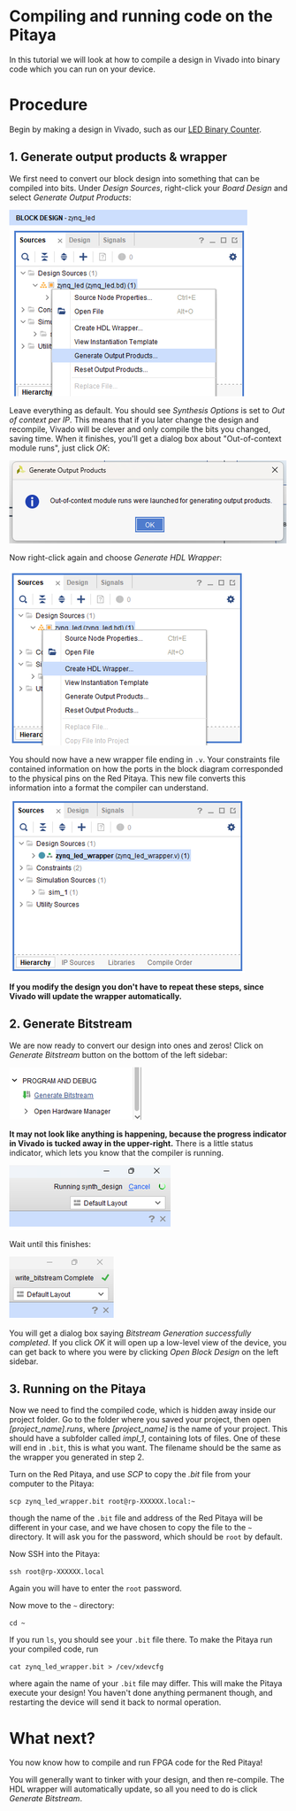 # Compiling and running code on the Pitaya

In this tutorial we will look at how to compile a design in Vivado into binary code which you can run on your device.

# Procedure

Begin by making a design in Vivado, such as our [LED Binary Counter](/Tutorials/PROJ_LEDCounter/README.md).

## 1. Generate output products & wrapper

We first need to convert our block design into something that can be compiled into bits. Under *Design Sources*, right-click your *Board Design* and select *Generate Output Products*:

![Right clicking the design](img_GenerateOutputProducts.png)

Leave everything as default. You should see *Synthesis Options* is set to *Out of context per IP*. This means that if you later change the design and recompile, Vivado will be clever and only compile the bits you changed, saving time. When it finishes, you'll get a dialog box about "Out-of-context module runs", just click *OK*:

![Dialog box saying Out-of-context module runs were launched for generating output products.](img_OOCDialogBox.png)

Now right-click again and choose *Generate HDL Wrapper*:

![Right clicking the design](img_CreateHDLWrapper.png)

You should now have a new wrapper file ending in `.v`. Your constraints file contained information on how the ports in the block diagram corresponded to the physical pins on the Red Pitaya. This new file converts this information into a format the compiler can understand.

![Design source has been replaced by blue file ending in .v](img_DesignWrapper.png)

**If you modify the design you don't have to repeat these steps, since Vivado will update the wrapper automatically.**

## 2. Generate Bitstream

We are now ready to convert our design into ones and zeros! Click on *Generate Bitstream* button on the bottom of the left sidebar:

![Button saying GenerateBitstream](img_GenerateBitstreamButton.png)

**It may not look like anything is happening, because the progress indicator in Vivado is tucked away in the upper-right.** There is a little status indicator, which lets you know that the compiler is running. 

![Text in top right saying Running synth design](img_RunningDesign.png)

Wait until this finishes:

![Text in top right saying write bitstream complete](img_WriteBitstreamComplete.png)

You will get a dialog box saying *Bitstream Generation successfully completed*. If you click *OK* it will open up a low-level view of the device, you can get back to where you were by clicking *Open Block Design* on the left sidebar.

## 3. Running on the Pitaya

Now we need to find the compiled code, which is hidden away inside our project folder. Go to the folder where you saved your project, then open *[project_name].runs*, where *[project_name]* is the name of your project. This should have a subfolder called *impl_1*, containing lots of files. One of these will end in `.bit`, this is what you want. The filename should be the same as the wrapper you generated in step 2.

Turn on the Red Pitaya, and use *SCP* to copy the *.bit* file from your computer to the Pitaya:

```scp zynq_led_wrapper.bit root@rp-XXXXXX.local:~```

though the name of the `.bit` file and address of the Red Pitaya will be different in your case, and we have chosen to copy the file to the `~` directory. It will ask you for the password, which should be `root` by default.

Now SSH into the Pitaya:

`ssh root@rp-XXXXXX.local`

Again you will have to enter the `root` password.

Now move to the `~` directory:

`cd ~`

If you run `ls`, you should see your `.bit` file there. To make the Pitaya run your compiled code, run

```cat zynq_led_wrapper.bit > /cev/xdevcfg```

where again the name of your `.bit` file may differ. This will make the Pitaya execute your design! You haven't done anything permanent though, and restarting the device will send it back to normal operation.

# What next?

You now know how to compile and run FPGA code for the Red Pitaya!

You will generally want to tinker with your design, and then re-compile. The HDL wrapper will automatically update, so all you need to do is click *Generate Bitstream*.